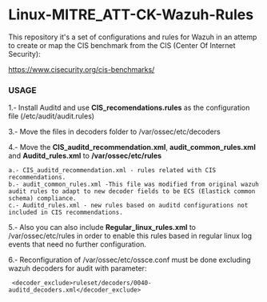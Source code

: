 # Linux-MITRE_ATT-CK-Wazuh-Rules

This repository it's a set of configurations and rules for Wazuh in an attemp to create or map the CIS benchmark from the CIS (Center Of Internet Security):

https://www.cisecurity.org/cis-benchmarks/


### USAGE

1.- Install Auditd and use **CIS_recomendations.rules** as the configuration file (/etc/audit/audit.rules)

3.- Move the files in decoders folder to /var/ossec/etc/decoders

4.- Move the **CIS_auditd_recommendation.xml**, **audit_common_rules.xml** and **Auditd_rules.xml** to **/var/ossec/etc/rules**

    a.- CIS_auditd_recommendation.xml - rules related with CIS recommendations.
    b.- audit_common_rules.xml -This file was modified from original wazuh audit rules to adapt to new decoder fields to be ECS (Elastick common schema) compliance.
    c.- Auditd_rules.xml - new rules based on auditd configurations not included in CIS recommendations.
    
5.- Also you can also include **Regular_linux_rules.xml** to /var/ossec/etc/rules in order to enable this rules based in regular linux log events that need no further configuration. 
     
6.-  Reconfiguration of /var/ossec/etc/ossce.conf must be done excluding wazuh decoders for audit with parameter:

 ```
  <decoder_exclude>ruleset/decoders/0040-auditd_decoders.xml</decoder_exclude>
```  
  
